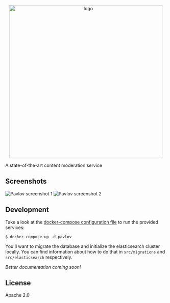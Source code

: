 <p align="center"><img src="https://raw.githubusercontent.com/dsys/pavlov/master/resources/logo.png" alt="logo" width="480" /></p>

A state-of-the-art content moderation service

## Screenshots

<img src="https://raw.githubusercontent.com/dsys/pavlov/master/resources/pavlov-screen-1.png" alt="Pavlov screenshot 1"/>

<img src="https://raw.githubusercontent.com/dsys/pavlov/master/resources/pavlov-screen-2.png" alt="Pavlov screenshot 2"/>

## Development

Take a look at the [docker-compose configuration file](https://github.com/dsys/pavlov/blob/master/docker-compose.yaml) to run the provided services:

    $ docker-compose up -d pavlov

You'll want to migrate the database and initialize the elasticsearch cluster locally. You can find information about how to do that in `src/migrations` and `src/elasticsearch` respectively.

*Better documentation coming soon!*

## License

Apache 2.0
